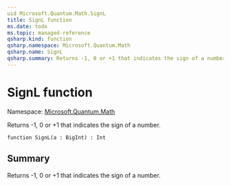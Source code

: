```yaml
---
uid Microsoft.Quantum.Math.SignL
title: SignL function
ms.date: todo
ms.topic: managed-reference
qsharp.kind: function
qsharp.namespace: Microsoft.Quantum.Math
qsharp.name: SignL
qsharp.summary: Returns -1, 0 or +1 that indicates the sign of a number.
---
```


# SignL function

Namespace: [Microsoft.Quantum.Math](xref:Microsoft.Quantum.Math)

Returns -1, 0 or +1 that indicates the sign of a number.
```qsharp
function SignL(a : BigInt) : Int
```

## Summary
Returns -1, 0 or +1 that indicates the sign of a number.
